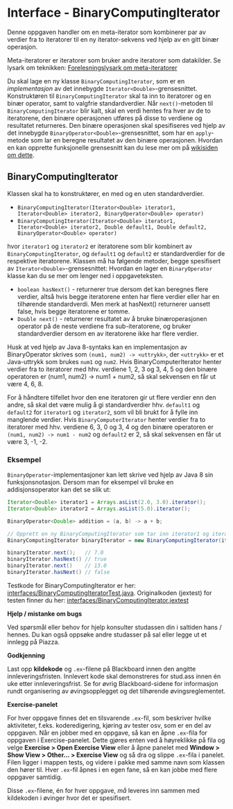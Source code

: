 # Interface - BinaryComputingIterator

Denne oppgaven handler om en meta-iterator som kombinerer par av verdier fra to iteratorer til en ny iterator-sekvens ved hjelp av en gitt binær operasjon.

Meta-iteratorer er iteratorer som bruker andre iteratorer som datakilder. Se lysark om teknikken: [Forelesningslysark om meta-iteratorer](https://docs.google.com/file/d/0B9IltfWcNirndERTb1RnTGM3YWs/preview)

Du skal lage en ny klasse `BinaryComputingIterator`, som er en *implementasjon* av det innebygde `Iterator<Double>`-grensesnittet. Konstruktøren til `BinaryComputingIterator` skal ta inn to iteratorer og en binær operator, samt to valgfrie standardverdier. Når `next()`-metoden til `BinaryComputingIterator` blir kalt, skal en verdi hentes fra hver av de to iteratorene, den binære operasjonen utføres på disse to verdiene og resultatet returneres. Den binære operasjonen skal spesifiseres ved hjelp av det innebygde `BinaryOperator<Double>`-grensesnittet, som har en `apply`-metode som lar en beregne resultatet av den binære operasjonen. Hvordan en kan opprette funksjonelle grensesnitt kan du lese mer om på [wikisiden om dette](https://www.ntnu.no/wiki/display/tdt4100/Lambda-uttrykk+og+funksjonelle+grensesnitt+i+Java+8).

## BinaryComputingIterator

Klassen skal ha to konstruktører, en med og en uten standardverdier.

- `BinaryComputingIterator(Iterator<Double> iterator1, Iterator<Double> iterator2, BinaryOperator<Double> operator)`
- `BinaryComputingIterator(Iterator<Double> iterator1, Iterator<Double> iterator2, Double default1, Double default2, BinaryOperator<Double> operator)`

hvor `iterator1` og `iterator2` er iteratorene som blir kombinert av `BinaryComputingIterator`, og `default1` og `default2` er standardverdier for de respektive iteratorene. Klassen må ha følgende metoder, begge spesifisert av `Iterator<Double>`-grensesnittet: Hvordan en lager en `BinaryOperator` klasse kan du se mer om lenger ned i oppgaveteksten.

- `boolean hasNext()` - returnerer true dersom det kan beregnes flere verdier, altså hvis begge iteratorene enten har flere verdier eller har en tilhørende standardverdi. Men merk at hasNext() returnerer uansett false, hvis begge iteratorene er tomme.
- `Double next()` - returnerer resultatet av å bruke binæroperasjonen operator på de neste verdiene fra sub-iteratorene, og bruker standardverdier dersom en av iteratorene ikke har flere verdier.

Husk at ved hjelp av Java 8-syntaks kan en implementasjon av BinaryOperator skrives som `(num1, num2) -> <uttrykk>`, der `<uttrykk>` er et Java-uttrykk som brukes `num1` og `num2`. Hvis BinaryComputerIterator henter verdier fra to iteratorer med hhv. verdiene 1, 2, 3 og 3, 4, 5 og den binære operatoren er (num1, num2) -> num1 + num2, så skal sekvensen en får ut være 4, 6, 8.

For å håndtere tilfellet hvor den ene iteratoren gir ut flere verdier enn den andre, så skal det være mulig å gi standardverdier hhv. `default1` og `default2` for `iterator1` og `iterator2`, som vil bli brukt for å fylle inn manglende verdier. Hvis `BinaryComputerIterator` henter verdier fra to iteratorer med hhv. verdiene 6, 3, 0 og 3, 4 og den binære operatoren er `(num1, num2) -> num1 - num2` og `default2` er 2, så skal sekvensen en får ut være 3, -1, -2.

### Eksempel

`BinaryOperator`-implementasjoner kan lett skrive ved hjelp av Java 8 sin funksjonsnotasjon. Dersom man for eksempel vil bruke en addisjonsoperator kan det se slik ut:

```java
Iterator<Double> iterator1 = Arrays.asList(2.0, 3.0).iterator();
Iterator<Double> iterator2 = Arrays.asList(5.0).iterator();

BinaryOperator<Double> addition = (a, b) -> a + b;

// Opprett en ny BinaryComputingIterator som tar inn iterator1 og iterator2 og utfører addisjon på verdiene.
BinaryComputingIterator binaryIterator = new BinaryComputingIterator(iterator1, iterator2, null, 10.0, addition);

binaryIterator.next();   // 7.0
binaryIterator.hasNext() // true
binaryIterator.next()    // 13.0
binaryIterator.hasNext() // false
```

Testkode for BinaryComputingIterator er her: [interfaces/BinaryComputingIteratorTest.java](../../tests/interfaces/BinaryComputingIteratorTest.java). Originalkoden (jextest) for testen finner du her: [interfaces/BinaryComputingIterator.jextest](../../tests/interfaces/BinaryComputingIterator.jextest)

**Hjelp / mistanke om bugs**

Ved spørsmål eller behov for hjelp konsulter studassen din i saltiden hans / hennes. Du kan også oppsøke andre studasser på sal eller legge ut et innlegg på Piazza.

**Godkjenning**

Last opp **kildekode** og `.ex`-filene på Blackboard innen den angitte innleveringsfristen. Innlevert kode skal demonstreres for stud.ass innen én uke etter innleveringsfrist. Se for øvrig Blackboard-sidene for informasjon rundt organisering av øvingsopplegget og det tilhørende øvingsreglementet.

**Exercise-panelet**

For hver oppgave finnes det en tilsvarende `.ex`-fil, som beskriver hvilke aktiviteter, f.eks. koderedigering, kjøring av tester osv, som er en del av oppgaven. Når en jobber med en oppgave, så kan en åpne `.ex`-fila for oppgaven i Exercise-panelet. Dette gjøres enten ved å høyreklikke på fila og velge **Exercise > Open Exercise View** eller å åpne panelet med **Window > Show View > Other... > Exercise View** og så dra og slippe `.ex`-fila i panelet. Filen ligger i mappen tests, og videre i pakke med samme navn som klassen den hører til. Hver `.ex`-fil åpnes i en egen fane, så en kan jobbe med flere oppgaver samtidig.

Disse `.ex`-filene, én for hver oppgave, *må* leveres inn sammen med kildekoden i øvinger hvor det er spesifisert.
